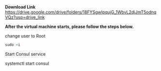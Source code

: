 
**Download Link** 
https://drive.google.com/drive/folders/18FYSgwlpqujG_1WbvL2djJmT5odnqVQz?usp=drive_link

**After the virtual machine starts, please follow the steps below.**

change user to Root
```ruby
sudo -i
```
Start Consul service 


systemctl start consul
